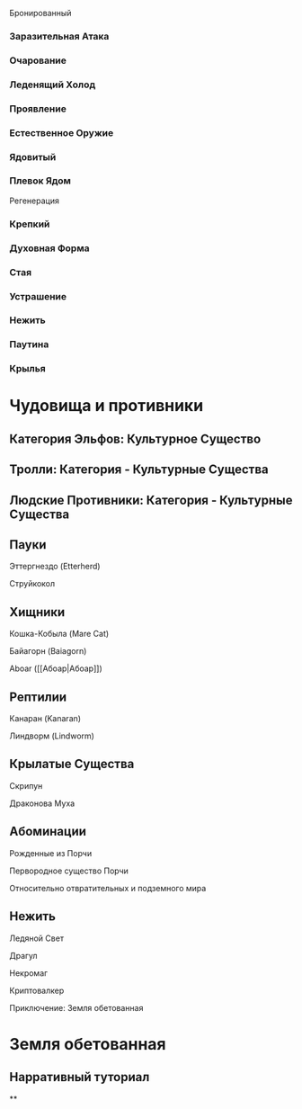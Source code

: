  Бронированный



  

### Заразительная Атака



  

### Очарование



### Леденящий Холод



### Проявление



### Естественное Оружие



### Ядовитый



### Плевок Ядом



Регенерация



  

### Крепкий



  

### Духовная Форма



### Стая


  

### Устрашение



### Нежить



### Паутина



### Крылья



# Чудовища и противники



  

## Категория Эльфов: Культурное Существо

  



  

## Тролли: Категория - Культурные Существа

  


  

## Людские Противники: Категория - Культурные Существа

  



  

## Пауки


Эттергнездо (Etterherd)



Струйкокол



## Хищники



Кошка-Кобыла (Mare Cat)



Байагорн (Baiagorn)



Aboar ([[Абоар|Абоар]])



## Рептилии



Канаран (Kanaran)



Линдворм (Lindworm)



## Крылатые Существа



Скрипун



Драконова Муха





## Абоминации



Рожденные из Порчи



Первородное существо Порчи



Относительно отвратительных и подземного мира 


## Нежить



Ледяной Свет



Драгул



Некромаг



Криптовалкер


Приключение: Земля обетованная 

  



# Земля обетованная


## Нарративный туториал



  



  
  
  
  
  
  
  
  
  
  
  
  
  
  
  
  
  
  
  
  
  
  
  
  
  
  
  
  
  
  
  
  
  
  
  
  
  
  
  
  
  
  
  
  
  
  
  
  
  
  
  
  
  
  
**
